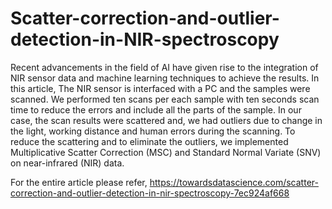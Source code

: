 # Scatter-correction-and-outlier-detection-in-NIR-spectroscopy
Recent advancements in the field of AI have given rise to the integration of NIR sensor data and machine learning techniques to achieve the results. In this article, The NIR sensor is interfaced with a PC and the samples were scanned. We performed ten scans per each sample with ten seconds scan time to reduce the errors and include all the parts of the sample. In our case, the scan results were scattered and, we had outliers due to change in the light, working distance and human errors during the scanning. To reduce the scattering and to eliminate the outliers, we implemented Multiplicative Scatter Correction (MSC) and Standard Normal Variate (SNV) on near-infrared (NIR) data.

For the entire article please refer,
https://towardsdatascience.com/scatter-correction-and-outlier-detection-in-nir-spectroscopy-7ec924af668
